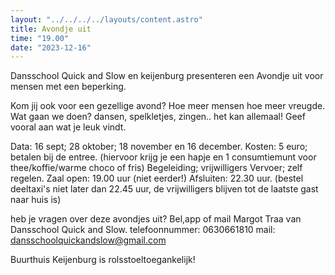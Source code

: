 ```yaml
---
layout: "../../../../layouts/content.astro"
title: Avondje uit 
time: "19.00"
date: "2023-12-16"
---
```


Dansschool Quick and Slow en keijenburg presenteren een Avondje uit voor mensen met een beperking.

Kom jij ook voor een gezellige avond?
Hoe meer mensen hoe meer vreugde.
Wat gaan we doen? dansen, spelkletjes, zingen.. het kan allemaal! Geef vooral aan wat je leuk vindt.

Data: 16 sept; 28 oktober; 18 november en 16 december.
Kosten: 5 euro; betalen bij de entree. (hiervoor krijg je een hapje en 1 consumtiemunt voor thee/koffie/warme choco of fris) 
Begeleiding; vrijwilligers
Vervoer; zelf regelen.
Zaal open: 19.00 uur (niet eerder!)
Afsluiten: 22.30 uur. (bestel deeltaxi's niet later dan 22.45 uur, de vrijwilligers blijven tot de laatste gast naar huis is)

heb je vragen over deze avondjes uit?
Bel,app of mail Margot Traa van Dansschool Quick and Slow.
telefoonnummer: 0630661810
mail: dansschoolquickandslow@gmail.com

Buurthuis Keijenburg is rolsstoeltoegankelijk!
